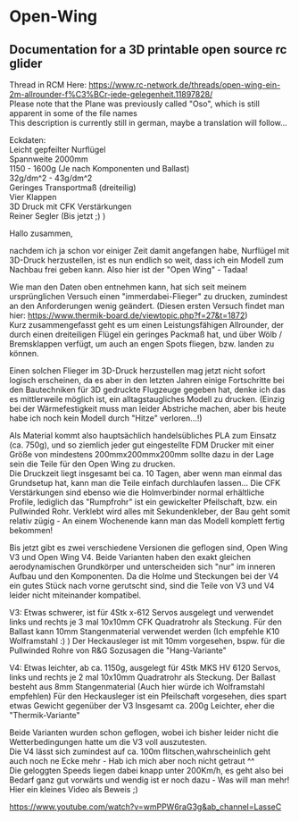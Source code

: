 # Open-Wing
Documentation for a 3D printable open source rc glider
-----------------------------------------------------------------------------------------------------------
Thread in RCM Here: https://www.rc-network.de/threads/open-wing-ein-2m-allrounder-f%C3%BCr-jede-gelegenheit.11897828/<br>
Please note that the Plane was previously called "Oso", which is still apparent in some of the file names<br>
This description is currently still in german, maybe a translation will follow...


Eckdaten:<br>
Leicht gepfeilter Nurflügel<br>
Spannweite 2000mm<br>
1150 - 1600g (Je nach Komponenten und Ballast)<br>
32g/dm^2 - 43g/dm^2<br>
Geringes Transportmaß (dreiteilig)<br>
Vier Klappen<br>
3D Druck mit CFK Verstärkungen<br>
Reiner Segler (Bis jetzt ;) )<br>


Hallo zusammen,

nachdem ich ja schon vor einiger Zeit damit angefangen habe, Nurflügel mit 3D-Druck herzustellen, ist es nun endlich so weit,
dass ich ein Modell zum Nachbau frei geben kann. Also hier ist der "Open Wing" - Tadaa!

Wie man den Daten oben entnehmen kann, hat sich seit meinem ursprünglichen Versuch einen "immerdabei-Flieger" zu drucken, zumindest an den Anforderungen
wenig geändert. (Diesen ersten Versuch findet man hier: https://www.thermik-board.de/viewtopic.php?f=27&t=1872)<br>
Kurz zusammengefasst geht es um einen Leistungsfähigen Allrounder, der durch einen dreiteiligen Flügel ein geringes Packmaß hat,
und über Wölb / Bremsklappen verfügt, um auch an engen Spots fliegen, bzw. landen zu können.

Einen solchen Flieger im 3D-Druck herzustellen mag jetzt nicht sofort logisch erscheinen, da es aber in den letzten Jahren einige Fortschritte bei
den Bautechniken für 3D gedruckte Flugzeuge gegeben hat, denke ich das es mittlerweile möglich ist, ein alltagstaugliches Modell zu drucken.
(Einzig bei der Wärmefestigkeit muss man leider Abstriche machen, aber bis heute habe ich noch kein Modell durch "Hitze" verloren...!)

Als Material kommt also hauptsächlich handelsübliches PLA zum Einsatz (ca. 750g), und so ziemlich jeder gut eingestellte FDM Drucker
mit einer Größe von mindestens 200mmx200mmx200mm sollte dazu in der Lage sein die Teile für den Open Wing zu drucken.<br>
Die Druckzeit liegt insgesamt bei ca. 10 Tagen, aber wenn man einmal das Grundsetup hat, kann man die Teile einfach durchlaufen lassen...
Die CFK Verstärkungen sind ebenso wie die Holmverbinder normal erhältliche Profile, lediglich das "Rumpfrohr" ist ein gewickelter Pfeilschaft, bzw. ein Pullwinded Rohr.
Verklebt wird alles mit Sekundenkleber, der Bau geht somit relativ zügig - An einem Wochenende kann man das Modell komplett fertig bekommen!

Bis jetzt gibt es zwei verschiedene Versionen die geflogen sind, Open Wing V3 und Open Wing V4. Beide Varianten haben den exakt gleichen aerodynamischen Grundkörper
und unterscheiden sich "nur" im inneren Aufbau und den Komponenten. Da die Holme und Steckungen bei der
V4 ein gutes Stück nach vorne gerutscht sind, sind die Teile von V3 und V4 leider nicht miteinander kompatibel.

V3:
Etwas schwerer, ist für 4Stk x-612 Servos ausgelegt und verwendet links und rechts je 3 mal 10x10mm CFK Quadratrohr als Steckung.
Für den Ballast kann 10mm Stangenmaterial verwendet werden (Ich empfehle K10 Wolframstahl :) )
Der Heckausleger ist mit 10mm vorgesehen, bspw. für die Pullwinded Rohre von R&G
Sozusagen die "Hang-Variante"

V4:
Etwas leichter, ab ca. 1150g, ausgelegt für 4Stk MKS HV 6120 Servos, links und rechts je 2 mal 10x10mm Quadratrohr als Steckung.
Der Ballast besteht aus 8mm Stangenmaterial (Auch hier würde ich Wolframstahl empfehlen)
Für den Heckausleger ist ein Pfeilschaft vorgesehen, dies spart etwas Gewicht gegenüber der V3
Insgesamt ca. 200g Leichter, eher die "Thermik-Variante"


Beide Varianten wurden schon geflogen, wobei ich bisher leider nicht die Wetterbedingungen hatte um die V3 voll auszutesten.<br>
Die V4 lässt sich zumindest auf ca. 100m flitschen,wahrscheinlich geht auch noch ne Ecke mehr - Hab ich mich aber noch nicht getraut ^^<br>
Die geloggten Speeds liegen dabei knapp unter 200Km/h, es geht also bei Bedarf ganz gut vorwärts und wendig ist er noch dazu - Was will man mehr!
Hier ein kleines Video als Beweis ;)

https://www.youtube.com/watch?v=wmPPW6raG3g&ab_channel=LasseC
